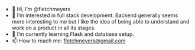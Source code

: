 - 👋 Hi, I’m @fletchmeyers
- 👀 I’m interested in full stack development. Backend generally seems more interesting to me but I like the idea of being able to understand and work on a product in all its stages.
- 🌱 I’m currently learning Flask and database setup.
- 📫 How to reach me: fletchmeyers@gmail.com

<!---
fletchmeyers/fletchmeyers is a ✨ special ✨ repository because its `README.md` (this file) appears on your GitHub profile.
You can click the Preview link to take a look at your changes.
--->
